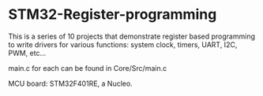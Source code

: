 # STM32-Register-programming

This is a series of 10 projects that demonstrate register based programming to write drivers for various functions: system clock, timers, UART, I2C, PWM, etc...

main.c for each can be found in Core/Src/main.c

MCU board: STM32F401RE, a Nucleo.

